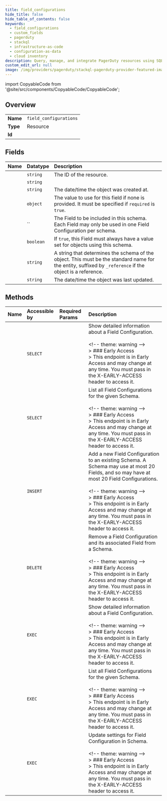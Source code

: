 ```yaml
---
title: field_configurations
hide_title: false
hide_table_of_contents: false
keywords:
  - field_configurations
  - custom_fields
  - pagerduty    
  - stackql
  - infrastructure-as-code
  - configuration-as-data
  - cloud inventory
description: Query, manage, and integrate PagerDuty resources using SQL
custom_edit_url: null
image: /img/providers/pagerduty/stackql-pagerduty-provider-featured-image.png
---
```


import CopyableCode from '@site/src/components/CopyableCode/CopyableCode';




## Overview
<table><tbody>
<tr><td><b>Name</b></td><td><code>field_configurations</code></td></tr>
<tr><td><b>Type</b></td><td>Resource</td></tr>
<tr><td><b>Id</b></td><td><CopyableCode code="pagerduty.custom_fields.field_configurations" /></td></tr>
</tbody></table>

## Fields
| Name | Datatype | Description |
|:-----|:---------|:------------|
| <CopyableCode code="id" /> | `string` | The ID of the resource. |
| <CopyableCode code="_type" /> | `string` |  |
| <CopyableCode code="created_at" /> | `string` | The date/time the object was created at. |
| <CopyableCode code="default_value" /> | `object` | The value to use for this field if none is provided. It must be specified if `required` is `true`. |
| <CopyableCode code="field" /> | `` | The Field to be included in this schema. Each Field may only be used in one Field Configuration per schema. |
| <CopyableCode code="required" /> | `boolean` | If `true`, this Field must always have a value set for objects using this schema. |
| <CopyableCode code="type" /> | `string` | A string that determines the schema of the object. This must be the standard name for the entity, suffixed by `_reference` if the object is a reference. |
| <CopyableCode code="updated_at" /> | `string` | The date/time the object was last updated. |
## Methods
| Name | Accessible by | Required Params | Description |
|:-----|:--------------|:----------------|:------------|
| <CopyableCode code="get_custom_fields_field_configuration" /> | `SELECT` | <CopyableCode code="X-EARLY-ACCESS, field_configuration_id, schema_id" /> | Show detailed information about a Field Configuration.<br /><br />&lt;!-- theme: warning --&gt;<br />&gt; ### Early Access<br />&gt; This endpoint is in Early Access and may change at any time. You must pass in the X-EARLY-ACCESS header to access it.<br /> |
| <CopyableCode code="list_custom_fields_field_configurations" /> | `SELECT` | <CopyableCode code="X-EARLY-ACCESS, schema_id" /> | List all Field Configurations for the given Schema.<br /><br />&lt;!-- theme: warning --&gt;<br />&gt; ### Early Access<br />&gt; This endpoint is in Early Access and may change at any time. You must pass in the X-EARLY-ACCESS header to access it.<br /> |
| <CopyableCode code="create_custom_fields_field_configuration" /> | `INSERT` | <CopyableCode code="X-EARLY-ACCESS, schema_id, data__field_configuration" /> | Add a new Field Configuration to an existing Schema. A Schema may use at most 20 Fields, and so may have at most 20 Field Configurations.<br /><br />&lt;!-- theme: warning --&gt;<br />&gt; ### Early Access<br />&gt; This endpoint is in Early Access and may change at any time. You must pass in the X-EARLY-ACCESS header to access it.<br /> |
| <CopyableCode code="delete_custom_fields_field_configuration" /> | `DELETE` | <CopyableCode code="X-EARLY-ACCESS, field_configuration_id, schema_id" /> | Remove a Field Configuration and its associated Field from a Schema.<br /><br />&lt;!-- theme: warning --&gt;<br />&gt; ### Early Access<br />&gt; This endpoint is in Early Access and may change at any time. You must pass in the X-EARLY-ACCESS header to access it.<br /> |
| <CopyableCode code="_get_custom_fields_field_configuration" /> | `EXEC` | <CopyableCode code="X-EARLY-ACCESS, field_configuration_id, schema_id" /> | Show detailed information about a Field Configuration.<br /><br />&lt;!-- theme: warning --&gt;<br />&gt; ### Early Access<br />&gt; This endpoint is in Early Access and may change at any time. You must pass in the X-EARLY-ACCESS header to access it.<br /> |
| <CopyableCode code="_list_custom_fields_field_configurations" /> | `EXEC` | <CopyableCode code="X-EARLY-ACCESS, schema_id" /> | List all Field Configurations for the given Schema.<br /><br />&lt;!-- theme: warning --&gt;<br />&gt; ### Early Access<br />&gt; This endpoint is in Early Access and may change at any time. You must pass in the X-EARLY-ACCESS header to access it.<br /> |
| <CopyableCode code="update_custom_fields_field_configuration" /> | `EXEC` | <CopyableCode code="X-EARLY-ACCESS, field_configuration_id, schema_id, data__field_configuration" /> | Update settings for Field Configuration in Schema.<br /><br />&lt;!-- theme: warning --&gt;<br />&gt; ### Early Access<br />&gt; This endpoint is in Early Access and may change at any time. You must pass in the X-EARLY-ACCESS header to access it.<br /> |
